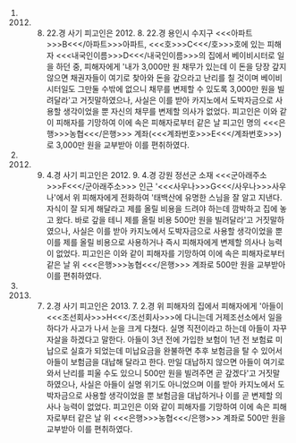 1. 2012. 8. 22.경 사기
피고인은 2012. 8. 22.경 용인시 수지구 <<<아파트>>>B<<</아파트>>>아파트, <<<호>>>C<<</호>>>호에 있는 피해자 <<<내국인이름>>>D<<</내국인이름>>>의 집에서 베이비시터로 일을 하던 중, 피해자에게 '내가 3,000만 원 채무가 있는데 이 돈을 당장 갚지 않으면 채권자들이 여기로 찾아와 돈을 갚으라고 난리를 칠 것이며 베이비시터일도 그만둘 수밖에 없으니 채무를 변제할 수 있도록 3,000만 원을 빌려달라'고 거짓말하였으나, 사실은 이를 받아 카지노에서 도박자금으로 사용할 생각이었을 뿐 자신의 채무를 변제할 의사가 없었다.
피고인은 이와 같이 피해자를 기망하여 이에 속은 피해자로부터 같은 날 피고인 명의 <<<은행>>>농협<<</은행>>> 계좌(<<<계좌번호>>>E<<</계좌번호>>>)로 3,000만 원을 교부받아 이를 편취하였다.
2. 2012. 9. 4.경 사기
피고인은 2012. 9. 4.경 강원 정선군 소재 <<<군아래주소>>>F<<</군아래주소>>> 인근 '<<<사우나>>>G<<</사우나>>>사우나'에서 위 피해자에게 전화하여 '태백산에 유명한 스님을 잘 알고 지낸다. 자식이 잘 되게 해달라고 제를 올릴 비용을 드려야 하는데 깜박하고 집에 놓고 왔다. 바로 갚을 테니 제를 올릴 비용 500만 원을 빌려달라'고 거짓말하였으나, 사실은 이를 받아 카지노에서 도박자금으로 사용할 생각이었을 뿐 이를 제를 올릴 비용으로 사용하거나 즉시 피해자에게 변제할 의사나 능력이 없었다.
피고인은 이와 같이 피해자를 기망하여 이에 속은 피해자로부터 같은 날 위 <<<은행>>>농협<<</은행>>> 계좌로 500만 원을 교부받아 이를 편취하였다.
3. 2013. 7. 2.경 사기
피고인은 2013. 7. 2.경 위 피해자의 집에서 피해자에게 '아들이 <<<조선회사>>>H<<</조선회사>>>에 다니는데 거제조선소에서 일을 하다가 사고가 나서 눈을 크게 다쳤다. 실명 직전이라고 하는데 아들이 자꾸 자살을 하겠다고 말한다. 아들이 3년 전에 가입한 보험이 1년 전 보험료 미납으로 실효가 되었는데 미납요금을 완불하면 추후 보험금을 탈 수 있어서 아들이 보험금을 대납해 달라고 한다. 만일 대납하지 않으면 아들이 여기로 와서 난리를 피울 수도 있으니 500만 원을 빌려주면 곧 갚겠다'고 거짓말 하였으나, 사실은 아들이 실명 위기도 아니었으며 이를 받아 카지노에서 도박자금으로 사용할 생각이었을 뿐 보험금을 대납하거나 이를 곧 변제할 의사나 능력이 없었다.
피고인은 이와 같이 피해자를 기망하여 이에 속은 피해자로부터 같은 날 위 <<<은행>>>농협<<</은행>>> 계좌로 500만 원을 교부받아 이를 편취하였다.